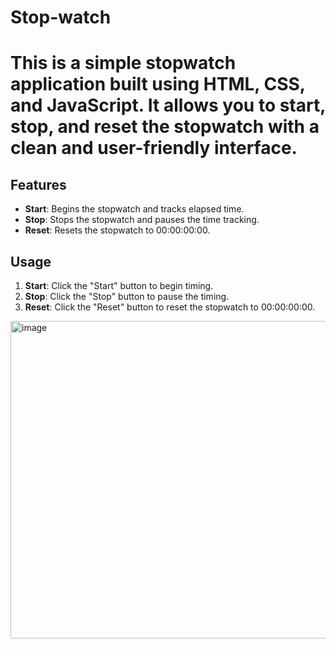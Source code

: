 # Stop-watch

# This is a simple stopwatch application built using HTML, CSS, and JavaScript. It allows you to start, stop, and reset the stopwatch with a clean and user-friendly interface.

## Features

- **Start**: Begins the stopwatch and tracks elapsed time.
- **Stop**: Stops the stopwatch and pauses the time tracking.
- **Reset**: Resets the stopwatch to 00:00:00:00.

## Usage

1. **Start**: Click the "Start" button to begin timing.
2. **Stop**: Click the "Stop" button to pause the timing.
3. **Reset**: Click the "Reset" button to reset the stopwatch to 00:00:00:00.

<img width="508" alt="image" src="https://github.com/user-attachments/assets/6257e72d-a5c5-4869-a373-f219dd2e3339">
